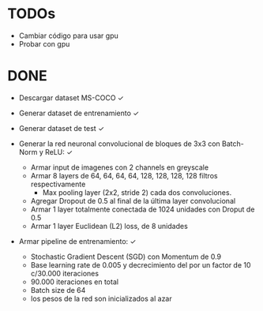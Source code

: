 TODOs
=====

* Cambiar código para usar gpu
* Probar con gpu

DONE
====
* Descargar dataset MS-COCO ✓
* Generar dataset de entrenamiento ✓
* Generar dataset de test ✓

* Generar la red neuronal convolucional de bloques de 3x3 con Batch-Norm y ReLU: ✓
    * Armar input de imagenes con 2 channels en greyscale
    * Armar 8 layers de 64, 64, 64, 64, 128, 128, 128, 128 filtros respectivamente
		* Max pooling layer (2x2, stride 2) cada dos convoluciones.
    * Agregar Dropout de 0.5 al final de la última layer convolucional
    * Armar 1 layer totalmente conectada de 1024 unidades con Droput de 0.5
    * Armar 1 layer Euclidean (L2) loss, de 8 unidades
* Armar pipeline de entrenamiento: ✓
    * Stochastic Gradient Descent (SGD) con Momentum de 0.9
    * Base learning rate de 0.005 y decrecimiento del por un factor de 10 c/30.000 iteraciones
    * 90.000 iteraciones en total
    * Batch size de 64
    * los pesos de la red son inicializados al azar
